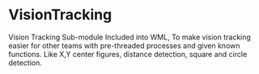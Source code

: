 # VisionTracking
Vision Tracking Sub-module Included into WML, To make vision tracking easier for other teams with pre-threaded processes and given known functions. Like X,Y center figures, distance detection, square and circle detection.